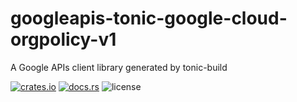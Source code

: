# googleapis-tonic-google-cloud-orgpolicy-v1

A Google APIs client library generated by tonic-build

[![crates.io](https://img.shields.io/crates/v/googleapis-tonic-google-cloud-orgpolicy-v1)](https://crates.io/crates/googleapis-tonic-google-cloud-orgpolicy-v1)
[![docs.rs](https://img.shields.io/docsrs/googleapis-tonic-google-cloud-orgpolicy-v1)](https://docs.rs/googleapis-tonic-google-cloud-orgpolicy-v1)
![license](https://img.shields.io/crates/l/googleapis-tonic-google-cloud-orgpolicy-v1)

